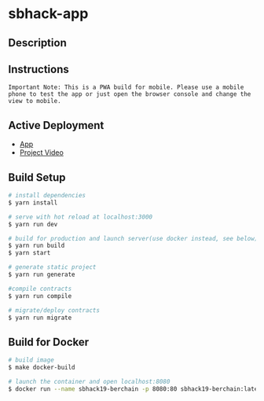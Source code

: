# sbhack-app

## Description

## Instructions

```
Important Note: This is a PWA build for mobile. Please use a mobile phone to test the app or just open the browser console and change the view to mobile.
```

## Active Deployment

- [App](http://3.121.195.79:8080)
- [Project Video](google.com)

## Build Setup

``` bash
# install dependencies
$ yarn install

# serve with hot reload at localhost:3000
$ yarn run dev

# build for production and launch server(use docker instead, see below)
$ yarn run build
$ yarn start

# generate static project
$ yarn run generate

#compile contracts
$ yarn run compile

# migrate/deploy contracts
$ yarn run migrate
```

## Build for Docker

```bash
# build image
$ make docker-build

# launch the container and open localhost:8080
$ docker run --name sbhack19-berchain -p 8080:80 sbhack19-berchain:latest
```

